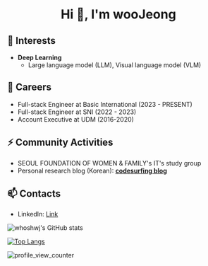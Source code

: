 <h1 align="center">Hi 👋, I'm wooJeong</h1>

## 🌱 Interests
- **Deep Learning**
  - Large language model (LLM), Visual language model (VLM)  

## 🔭 Careers
- Full-stack Engineer at Basic International (2023 - PRESENT)
- Full-stack Engineer at SNI (2022 - 2023)
- Account Executive at UDM (2016-2020)

## ⚡ Community Activities
- SEOUL FOUNDATION OF WOMEN & FAMILY's IT's study group
- Personal research blog (Korean): [**codesurfing blog**](https://codesurfing.tistory.com/)

## 📫 Contacts
- LinkedIn: [Link](https://www.linkedin.com/in/woojeong-hong-2b1598181)

![whoshwj's GitHub stats](https://github-readme-stats.vercel.app/api?username=whoshwj&count_private=true&show_icons=true)

[![Top Langs](https://github-readme-stats.vercel.app/api/top-langs/?username=whoshwj&exclude_repo=whoshwj.github.io,whoshwj.github.io-legacyblog_source,changh95,&layout=compact)](https://github.com/anuraghazra/github-readme-stats)

![profile_view_counter](https://komarev.com/ghpvc/?username=whoshwj)
